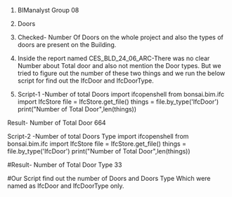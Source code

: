 1. BIManalyst Group 08 
2. Doors
3. Checked- Number Of Doors on the whole project and also the types of doors are present on the Building.

4. Inside the report named CES_BLD_24_06_ARC-There was no clear Number about Total door and also not mention the Door types.
   But we tried to figure out the number of these two things and we run the below script for find out the IfcDoor and IfcDoorType.
5. Script-1 -Number of total Doors
import ifcopenshell
from bonsai.bim.ifc import IfcStore
file = IfcStore.get_file()
things = file.by_type('IfcDoor')
print("Number of Total Door",len(things))

Result- Number of Total Door 664

Script-2 -Number of total Doors Type
import ifcopenshell
from bonsai.bim.ifc import IfcStore
file = IfcStore.get_file()
things = file.by_type('IfcDoor')
print("Number of Total Door",len(things)) 

#Result- Number of Total Door Type 33

#Our Script find out the number of Doors and Doors Type Which were named as IfcDoor and IfcDoorType only.
